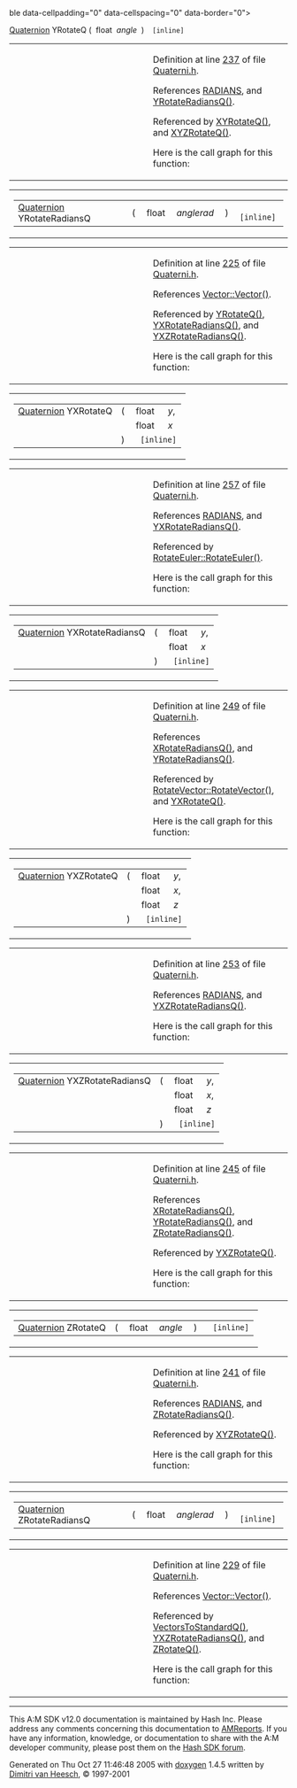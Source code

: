 ble data-cellpadding="0" data-cellspacing="0" data-border="0">
<tbody>
<tr>
<td class="md" data-nowrap="" data-valign="top"><a href="classQuaternion.md" class="el">Quaternion</a> YRotateQ</td>
<td class="md" data-valign="top">( </td>
<td class="md" data-nowrap="" data-valign="top">float </td>
<td class="mdname1" data-valign="top" data-nowrap=""><em>angle</em></td>
<td class="md" data-valign="top"> ) </td>
<td class="md" data-nowrap=""><code> [inline]</code></td>
</tr>
</tbody>
</table></td>
</tr>
</tbody>
</table>

<table data-cellspacing="5" data-cellpadding="0" data-border="0">
<colgroup>
<col style="width: 50%" />
<col style="width: 50%" />
</colgroup>
<tbody>
<tr>
<td> </td>
<td><p>Definition at line <a href="Quaterni_8h-source.md#l00237" class="el">237</a> of file <a href="Quaterni_8h-source.md" class="el">Quaterni.h</a>.</p>
<p>References <a href="Filecons_8h-source.md#l00033" class="el">RADIANS</a>, and <a href="Quaterni_8h-source.md#l00225" class="el">YRotateRadiansQ()</a>.</p>
<p>Referenced by <a href="Quaterni_8h-source.md#l00265" class="el">XYRotateQ()</a>, and <a href="Quaterni_8h-source.md#l00261" class="el">XYZRotateQ()</a>.</p>
<p>Here is the call graph for this function:</p>
<span class="image placeholder" data-original-image-src="Quaterni_8h_0494837754cefe126a0141ef97a25397_cgraph.gif" data-original-image-title="" data-border="0" usemap="#Quaterni_8h_0494837754cefe126a0141ef97a25397_cgraph_map"></span></td>
</tr>
</tbody>
</table>

<span id="38fb50c3e8021718935a2c0d31d3e0c9" class="anchor"></span>

<table class="mdTable" data-cellpadding="2" data-cellspacing="0">
<colgroup>
<col style="width: 100%" />
</colgroup>
<tbody>
<tr>
<td class="mdRow"><table data-cellpadding="0" data-cellspacing="0" data-border="0">
<tbody>
<tr>
<td class="md" data-nowrap="" data-valign="top"><a href="classQuaternion.md" class="el">Quaternion</a> YRotateRadiansQ</td>
<td class="md" data-valign="top">( </td>
<td class="md" data-nowrap="" data-valign="top">float </td>
<td class="mdname1" data-valign="top" data-nowrap=""><em>anglerad</em></td>
<td class="md" data-valign="top"> ) </td>
<td class="md" data-nowrap=""><code> [inline]</code></td>
</tr>
</tbody>
</table></td>
</tr>
</tbody>
</table>

<table data-cellspacing="5" data-cellpadding="0" data-border="0">
<colgroup>
<col style="width: 50%" />
<col style="width: 50%" />
</colgroup>
<tbody>
<tr>
<td> </td>
<td><p>Definition at line <a href="Quaterni_8h-source.md#l00225" class="el">225</a> of file <a href="Quaterni_8h-source.md" class="el">Quaterni.h</a>.</p>
<p>References <a href="Vector_8h-source.md#l00030" class="el">Vector::Vector()</a>.</p>
<p>Referenced by <a href="Quaterni_8h-source.md#l00237" class="el">YRotateQ()</a>, <a href="Quaterni_8h-source.md#l00249" class="el">YXRotateRadiansQ()</a>, and <a href="Quaterni_8h-source.md#l00245" class="el">YXZRotateRadiansQ()</a>.</p>
<p>Here is the call graph for this function:</p>
<span class="image placeholder" data-original-image-src="Quaterni_8h_38fb50c3e8021718935a2c0d31d3e0c9_cgraph.gif" data-original-image-title="" data-border="0" usemap="#Quaterni_8h_38fb50c3e8021718935a2c0d31d3e0c9_cgraph_map"></span></td>
</tr>
</tbody>
</table>

<span id="87257da5e304f3560131d39f8d74b275" class="anchor"></span>

<table class="mdTable" data-cellpadding="2" data-cellspacing="0">
<colgroup>
<col style="width: 100%" />
</colgroup>
<tbody>
<tr>
<td class="mdRow"><table data-cellpadding="0" data-cellspacing="0" data-border="0">
<tbody>
<tr>
<td class="md" data-nowrap="" data-valign="top"><a href="classQuaternion.md" class="el">Quaternion</a> YXRotateQ</td>
<td class="md" data-valign="top">( </td>
<td class="md" data-nowrap="" data-valign="top">float </td>
<td class="mdname" data-nowrap=""><em>y</em>,</td>
</tr>
<tr>
<td class="md" style="text-align: right;" data-nowrap=""></td>
<td class="md"></td>
<td class="md" data-nowrap="">float </td>
<td class="mdname" data-nowrap=""><em>x</em></td>
</tr>
<tr>
<td class="md"></td>
<td class="md">) </td>
<td colspan="2" class="md"><code> [inline]</code></td>
</tr>
</tbody>
</table></td>
</tr>
</tbody>
</table>

<table data-cellspacing="5" data-cellpadding="0" data-border="0">
<colgroup>
<col style="width: 50%" />
<col style="width: 50%" />
</colgroup>
<tbody>
<tr>
<td> </td>
<td><p>Definition at line <a href="Quaterni_8h-source.md#l00257" class="el">257</a> of file <a href="Quaterni_8h-source.md" class="el">Quaterni.h</a>.</p>
<p>References <a href="Filecons_8h-source.md#l00033" class="el">RADIANS</a>, and <a href="Quaterni_8h-source.md#l00249" class="el">YXRotateRadiansQ()</a>.</p>
<p>Referenced by <a href="Rotate_8h-source.md#l00136" class="el">RotateEuler::RotateEuler()</a>.</p>
<p>Here is the call graph for this function:</p>
<span class="image placeholder" data-original-image-src="Quaterni_8h_87257da5e304f3560131d39f8d74b275_cgraph.gif" data-original-image-title="" data-border="0" usemap="#Quaterni_8h_87257da5e304f3560131d39f8d74b275_cgraph_map"></span></td>
</tr>
</tbody>
</table>

<span id="10bb912c8ad0fe8894cdebae08af1577" class="anchor"></span>

<table class="mdTable" data-cellpadding="2" data-cellspacing="0">
<colgroup>
<col style="width: 100%" />
</colgroup>
<tbody>
<tr>
<td class="mdRow"><table data-cellpadding="0" data-cellspacing="0" data-border="0">
<tbody>
<tr>
<td class="md" data-nowrap="" data-valign="top"><a href="classQuaternion.md" class="el">Quaternion</a> YXRotateRadiansQ</td>
<td class="md" data-valign="top">( </td>
<td class="md" data-nowrap="" data-valign="top">float </td>
<td class="mdname" data-nowrap=""><em>y</em>,</td>
</tr>
<tr>
<td class="md" style="text-align: right;" data-nowrap=""></td>
<td class="md"></td>
<td class="md" data-nowrap="">float </td>
<td class="mdname" data-nowrap=""><em>x</em></td>
</tr>
<tr>
<td class="md"></td>
<td class="md">) </td>
<td colspan="2" class="md"><code> [inline]</code></td>
</tr>
</tbody>
</table></td>
</tr>
</tbody>
</table>

<table data-cellspacing="5" data-cellpadding="0" data-border="0">
<colgroup>
<col style="width: 50%" />
<col style="width: 50%" />
</colgroup>
<tbody>
<tr>
<td> </td>
<td><p>Definition at line <a href="Quaterni_8h-source.md#l00249" class="el">249</a> of file <a href="Quaterni_8h-source.md" class="el">Quaterni.h</a>.</p>
<p>References <a href="Quaterni_8h-source.md#l00221" class="el">XRotateRadiansQ()</a>, and <a href="Quaterni_8h-source.md#l00225" class="el">YRotateRadiansQ()</a>.</p>
<p>Referenced by <a href="Rotate_8h-source.md#l00146" class="el">RotateVector::RotateVector()</a>, and <a href="Quaterni_8h-source.md#l00257" class="el">YXRotateQ()</a>.</p>
<p>Here is the call graph for this function:</p>
<span class="image placeholder" data-original-image-src="Quaterni_8h_10bb912c8ad0fe8894cdebae08af1577_cgraph.gif" data-original-image-title="" data-border="0" usemap="#Quaterni_8h_10bb912c8ad0fe8894cdebae08af1577_cgraph_map"></span></td>
</tr>
</tbody>
</table>

<span id="75d5db2f8a49daaa5afb22cb1eaef5b5" class="anchor"></span>

<table class="mdTable" data-cellpadding="2" data-cellspacing="0">
<colgroup>
<col style="width: 100%" />
</colgroup>
<tbody>
<tr>
<td class="mdRow"><table data-cellpadding="0" data-cellspacing="0" data-border="0">
<tbody>
<tr>
<td class="md" data-nowrap="" data-valign="top"><a href="classQuaternion.md" class="el">Quaternion</a> YXZRotateQ</td>
<td class="md" data-valign="top">( </td>
<td class="md" data-nowrap="" data-valign="top">float </td>
<td class="mdname" data-nowrap=""><em>y</em>,</td>
</tr>
<tr>
<td class="md" style="text-align: right;" data-nowrap=""></td>
<td class="md"></td>
<td class="md" data-nowrap="">float </td>
<td class="mdname" data-nowrap=""><em>x</em>,</td>
</tr>
<tr>
<td class="md" style="text-align: right;" data-nowrap=""></td>
<td class="md"></td>
<td class="md" data-nowrap="">float </td>
<td class="mdname" data-nowrap=""><em>z</em></td>
</tr>
<tr>
<td class="md"></td>
<td class="md">) </td>
<td colspan="2" class="md"><code> [inline]</code></td>
</tr>
</tbody>
</table></td>
</tr>
</tbody>
</table>

<table data-cellspacing="5" data-cellpadding="0" data-border="0">
<colgroup>
<col style="width: 50%" />
<col style="width: 50%" />
</colgroup>
<tbody>
<tr>
<td> </td>
<td><p>Definition at line <a href="Quaterni_8h-source.md#l00253" class="el">253</a> of file <a href="Quaterni_8h-source.md" class="el">Quaterni.h</a>.</p>
<p>References <a href="Filecons_8h-source.md#l00033" class="el">RADIANS</a>, and <a href="Quaterni_8h-source.md#l00245" class="el">YXZRotateRadiansQ()</a>.</p>
<p>Here is the call graph for this function:</p>
<span class="image placeholder" data-original-image-src="Quaterni_8h_75d5db2f8a49daaa5afb22cb1eaef5b5_cgraph.gif" data-original-image-title="" data-border="0" usemap="#Quaterni_8h_75d5db2f8a49daaa5afb22cb1eaef5b5_cgraph_map"></span></td>
</tr>
</tbody>
</table>

<span id="82fccd3c598fca3058e2afb5ecf1b2de" class="anchor"></span>

<table class="mdTable" data-cellpadding="2" data-cellspacing="0">
<colgroup>
<col style="width: 100%" />
</colgroup>
<tbody>
<tr>
<td class="mdRow"><table data-cellpadding="0" data-cellspacing="0" data-border="0">
<tbody>
<tr>
<td class="md" data-nowrap="" data-valign="top"><a href="classQuaternion.md" class="el">Quaternion</a> YXZRotateRadiansQ</td>
<td class="md" data-valign="top">( </td>
<td class="md" data-nowrap="" data-valign="top">float </td>
<td class="mdname" data-nowrap=""><em>y</em>,</td>
</tr>
<tr>
<td class="md" style="text-align: right;" data-nowrap=""></td>
<td class="md"></td>
<td class="md" data-nowrap="">float </td>
<td class="mdname" data-nowrap=""><em>x</em>,</td>
</tr>
<tr>
<td class="md" style="text-align: right;" data-nowrap=""></td>
<td class="md"></td>
<td class="md" data-nowrap="">float </td>
<td class="mdname" data-nowrap=""><em>z</em></td>
</tr>
<tr>
<td class="md"></td>
<td class="md">) </td>
<td colspan="2" class="md"><code> [inline]</code></td>
</tr>
</tbody>
</table></td>
</tr>
</tbody>
</table>

<table data-cellspacing="5" data-cellpadding="0" data-border="0">
<colgroup>
<col style="width: 50%" />
<col style="width: 50%" />
</colgroup>
<tbody>
<tr>
<td> </td>
<td><p>Definition at line <a href="Quaterni_8h-source.md#l00245" class="el">245</a> of file <a href="Quaterni_8h-source.md" class="el">Quaterni.h</a>.</p>
<p>References <a href="Quaterni_8h-source.md#l00221" class="el">XRotateRadiansQ()</a>, <a href="Quaterni_8h-source.md#l00225" class="el">YRotateRadiansQ()</a>, and <a href="Quaterni_8h-source.md#l00229" class="el">ZRotateRadiansQ()</a>.</p>
<p>Referenced by <a href="Quaterni_8h-source.md#l00253" class="el">YXZRotateQ()</a>.</p>
<p>Here is the call graph for this function:</p>
<span class="image placeholder" data-original-image-src="Quaterni_8h_82fccd3c598fca3058e2afb5ecf1b2de_cgraph.gif" data-original-image-title="" data-border="0" usemap="#Quaterni_8h_82fccd3c598fca3058e2afb5ecf1b2de_cgraph_map"></span></td>
</tr>
</tbody>
</table>

<span id="607ad8fd2d40d33e969c1f26e52d3da6" class="anchor"></span>

<table class="mdTable" data-cellpadding="2" data-cellspacing="0">
<colgroup>
<col style="width: 100%" />
</colgroup>
<tbody>
<tr>
<td class="mdRow"><table data-cellpadding="0" data-cellspacing="0" data-border="0">
<tbody>
<tr>
<td class="md" data-nowrap="" data-valign="top"><a href="classQuaternion.md" class="el">Quaternion</a> ZRotateQ</td>
<td class="md" data-valign="top">( </td>
<td class="md" data-nowrap="" data-valign="top">float </td>
<td class="mdname1" data-valign="top" data-nowrap=""><em>angle</em></td>
<td class="md" data-valign="top"> ) </td>
<td class="md" data-nowrap=""><code> [inline]</code></td>
</tr>
</tbody>
</table></td>
</tr>
</tbody>
</table>

<table data-cellspacing="5" data-cellpadding="0" data-border="0">
<colgroup>
<col style="width: 50%" />
<col style="width: 50%" />
</colgroup>
<tbody>
<tr>
<td> </td>
<td><p>Definition at line <a href="Quaterni_8h-source.md#l00241" class="el">241</a> of file <a href="Quaterni_8h-source.md" class="el">Quaterni.h</a>.</p>
<p>References <a href="Filecons_8h-source.md#l00033" class="el">RADIANS</a>, and <a href="Quaterni_8h-source.md#l00229" class="el">ZRotateRadiansQ()</a>.</p>
<p>Referenced by <a href="Quaterni_8h-source.md#l00261" class="el">XYZRotateQ()</a>.</p>
<p>Here is the call graph for this function:</p>
<span class="image placeholder" data-original-image-src="Quaterni_8h_607ad8fd2d40d33e969c1f26e52d3da6_cgraph.gif" data-original-image-title="" data-border="0" usemap="#Quaterni_8h_607ad8fd2d40d33e969c1f26e52d3da6_cgraph_map"></span></td>
</tr>
</tbody>
</table>

<span id="ff71241ae6be61adcf84d2928dbcf427" class="anchor"></span>

<table class="mdTable" data-cellpadding="2" data-cellspacing="0">
<colgroup>
<col style="width: 100%" />
</colgroup>
<tbody>
<tr>
<td class="mdRow"><table data-cellpadding="0" data-cellspacing="0" data-border="0">
<tbody>
<tr>
<td class="md" data-nowrap="" data-valign="top"><a href="classQuaternion.md" class="el">Quaternion</a> ZRotateRadiansQ</td>
<td class="md" data-valign="top">( </td>
<td class="md" data-nowrap="" data-valign="top">float </td>
<td class="mdname1" data-valign="top" data-nowrap=""><em>anglerad</em></td>
<td class="md" data-valign="top"> ) </td>
<td class="md" data-nowrap=""><code> [inline]</code></td>
</tr>
</tbody>
</table></td>
</tr>
</tbody>
</table>

<table data-cellspacing="5" data-cellpadding="0" data-border="0">
<colgroup>
<col style="width: 50%" />
<col style="width: 50%" />
</colgroup>
<tbody>
<tr>
<td> </td>
<td><p>Definition at line <a href="Quaterni_8h-source.md#l00229" class="el">229</a> of file <a href="Quaterni_8h-source.md" class="el">Quaterni.h</a>.</p>
<p>References <a href="Vector_8h-source.md#l00030" class="el">Vector::Vector()</a>.</p>
<p>Referenced by <a href="Quaterni_8h-source.md#l00270" class="el">VectorsToStandardQ()</a>, <a href="Quaterni_8h-source.md#l00245" class="el">YXZRotateRadiansQ()</a>, and <a href="Quaterni_8h-source.md#l00241" class="el">ZRotateQ()</a>.</p>
<p>Here is the call graph for this function:</p>
<span class="image placeholder" data-original-image-src="Quaterni_8h_ff71241ae6be61adcf84d2928dbcf427_cgraph.gif" data-original-image-title="" data-border="0" usemap="#Quaterni_8h_ff71241ae6be61adcf84d2928dbcf427_cgraph_map"></span></td>
</tr>
</tbody>
</table>

------------------------------------------------------------------------

<span class="small">This A:M SDK v12.0 documentation is maintained by Hash Inc. Please address any comments concerning this documentation to [AMReports](http://www.hash.com/reports). If you have any information, knowledge, or documentation to share with the A:M developer community, please post them on the [Hash SDK forum](http://www.hash.com/forums/index.php?showforum=11).</span>

Generated on Thu Oct 27 11:46:48 2005 with [<span class="image placeholder" original-image-src="doxygen.png" original-image-title="" height="45" width="100" align="middle" border="0">doxygen</span>](http://www.doxygen.org/index.html) 1.4.5 written by [Dimitri van Heesch](mailto:dimitri@stack.nl), © 1997-2001
